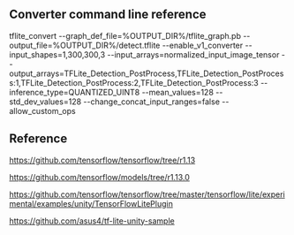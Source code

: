 ## Converter command line reference

tflite_convert --graph_def_file=%OUTPUT_DIR%/tflite_graph.pb --output_file=%OUTPUT_DIR%/detect.tflite
--enable_v1_converter
--input_shapes=1,300,300,3
--input_arrays=normalized_input_image_tensor
--output_arrays=TFLite_Detection_PostProcess,TFLite_Detection_PostProcess:1,TFLite_Detection_PostProcess:2,TFLite_Detection_PostProcess:3
--inference_type=QUANTIZED_UINT8
--mean_values=128
--std_dev_values=128
--change_concat_input_ranges=false
--allow_custom_ops

## Reference

https://github.com/tensorflow/tensorflow/tree/r1.13

https://github.com/tensorflow/models/tree/r1.13.0

https://github.com/tensorflow/tensorflow/tree/master/tensorflow/lite/experimental/examples/unity/TensorFlowLitePlugin

https://github.com/asus4/tf-lite-unity-sample
